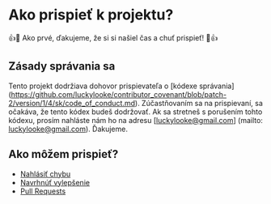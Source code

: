 # Ako prispieť k projektu?

:+1::tada: Ako prvé, ďakujeme, že si si našiel čas a chuť prispieť! :tada::+1:

## Zásady správania sa

Tento projekt dodržiava dohovor prispievateľa o [kódexe správania] (https://github.com/luckylooke/contributor_covenant/blob/patch-2/version/1/4/sk/code_of_conduct.md). Zúčastňovaním sa na prispievaní, sa očakáva, že tento kódex budeš dodržovať. Ak sa stretneš s porušením tohto kódexu, prosím nahláste nám ho na adresu [luckylooke@gmail.com] (mailto: luckylooke@gmail.com). Ďakujeme.

## Ako môžem prispieť?

- [Nahlásiť chybu](https://github.com/anti-troll-system/frontend/issues)
- [Navrhnúť vylepšenie](https://github.com/anti-troll-system/frontend/issues)
- [Pull Requests](https://github.com/anti-troll-system/frontend/pulls)
